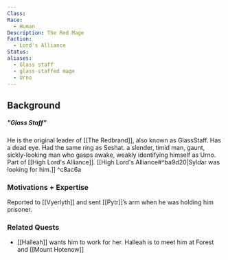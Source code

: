 ```yaml
---
Class: 
Race:
  - Human
Description: The Red Mage
Faction:
  - Lord's Alliance
Status: 
aliases:
  - Glass staff
  - glass-staffed mage
  - Urno
---
```

## Background
##### "Glass Staff"
He is the original leader of [[The Redbrand]], also known as GlassStaff. Has a dead eye. Had the same ring as Seshat.  a slender, timid man, gaunt, sickly-looking man who gasps awake, weakly identifying himself as Urno. Part of [[High Lord's Alliance]]. [[High Lord's Alliance#^ba9d20|Syldar was looking for him.]]  ^c8ac6a

### Motivations + Expertise
Reported to [[Vyerlyth]] and sent [[Pytr]]’s arm when he was holding him prisoner. 

### Related Quests
- [[Halleah]] wants him to work for her. Halleah is to meet him at Forest and [[Mount Hotenow]]
